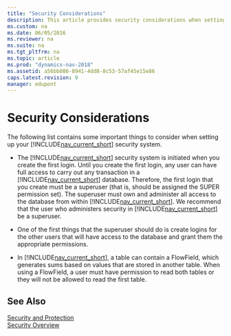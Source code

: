 ```yaml
---
title: "Security Considerations"
description: This article provides security considerations when setting up Microsoft Dynamics NAV.
ms.custom: na
ms.date: 06/05/2016
ms.reviewer: na
ms.suite: na
ms.tgt_pltfrm: na
ms.topic: article
ms.prod: "dynamics-nav-2018"
ms.assetid: a56bb086-8941-4dd8-8c53-57af45e15e86
caps.latest.revision: 9
manager: edupont
---
```

# Security Considerations
The following list contains some important things to consider when setting up your [!INCLUDE[nav_current_short](includes/nav_current_short_md.md)] security system.  
  
-   The [!INCLUDE[nav_current_short](includes/nav_current_short_md.md)] security system is initiated when you create the first login. Until you create the first login, any user can have full access to carry out any transaction in a [!INCLUDE[nav_current_short](includes/nav_current_short_md.md)] database. Therefore, the first login that you create must be a superuser \(that is, should be assigned the SUPER permission set\). The superuser must own and administer all access to the database from within [!INCLUDE[nav_current_short](includes/nav_current_short_md.md)]. We recommend that the user who administers security in [!INCLUDE[nav_current_short](includes/nav_current_short_md.md)] be a superuser.  
  
-   One of the first things that the superuser should do is create logins for the other users that will have access to the database and grant them the appropriate permissions.  
  
-   In [!INCLUDE[nav_current_short](includes/nav_current_short_md.md)], a table can contain a FlowField, which generates sums based on values that are stored in another table. When using a FlowField, a user must have permission to read both tables or they will not be allowed to read the first table.  
  
## See Also  
 [Security and Protection](Security-and-Protection.md)   
 [Security Overview](Security-Overview.md)